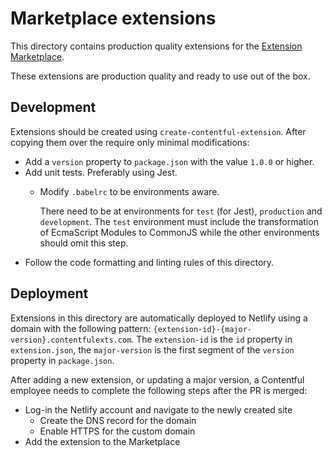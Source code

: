 # Marketplace extensions

This directory contains production quality extensions for the
[Extension Marketplace](https://www.contentful.com/developers/marketplace).

These extensions are production quality and ready to use out of the box.

## Development

Extensions should be created using `create-contentful-extension`. After copying them over the require only minimal
modifications:

* Add a `version` property to `package.json` with the value `1.0.0` or higher.
* Add unit tests. Preferably using Jest.
  * Modify `.babelrc` to be environments aware.

    There need to be at environments for `test` (for Jest), `production` and `development`. The `test` environment must
    include the transformation of EcmaScript Modules to CommonJS while the other environments should omit this step. 
* Follow the code formatting and linting rules of this directory.

## Deployment

Extensions in this directory are automatically deployed to Netlify using a domain with the following pattern:
`{extension-id}-{major-version}.contentfulexts.com`. The `extension-id` is the `id` property in `extension.json`, the
`major-version` is the first segment of the `version` property in `package.json`.

After adding a new extension, or updating a major version, a Contentful employee needs to complete the following steps
after the PR is merged:

* Log-in the Netlify account and navigate to the newly created site
  * Create the DNS record for the domain
  * Enable HTTPS for the custom domain
* Add the extension to the Marketplace
